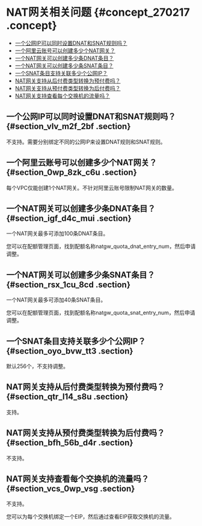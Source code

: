 # NAT网关相关问题 {#concept_270217 .concept}

-   [一个公网IP可以同时设置DNAT和SNAT规则吗？](#section_vlv_m2f_2bf)
-   [一个阿里云账号可以创建多少个NAT网关？](#section_0wp_8zk_c6u)
-   [一个NAT网关可以创建多少条DNAT条目？](#section_igf_d4c_mui)
-   [一个NAT网关可以创建多少条SNAT条目？](#section_rsx_1cu_8cd)
-   [一个SNAT条目支持关联多少个公网IP？](#section_oyo_bvw_tt3)
-   [NAT网关支持从后付费类型转换为预付费吗？](#section_qtr_l14_s8u)
-   [NAT网关支持从预付费类型转换为后付费吗？](#section_bfh_56b_d4r)
-   [NAT网关支持查看每个交换机的流量吗？](#section_vcs_0wp_vsg)

## 一个公网IP可以同时设置DNAT和SNAT规则吗？ {#section_vlv_m2f_2bf .section}

不支持。需要分别绑定不同的公网IP来设置DNAT规则和SNAT规则。

## 一个阿里云账号可以创建多少个NAT网关？ {#section_0wp_8zk_c6u .section}

每个VPC仅能创建1个NAT网关。不针对阿里云账号限制NAT网关的数量。

## 一个NAT网关可以创建多少条DNAT条目？ {#section_igf_d4c_mui .section}

一个NAT网关最多可添加100条DNAT条目。

您可以在配额管理页面，找到配额名称natgw\_quota\_dnat\_entry\_num，然后申请调整。

## 一个NAT网关可以创建多少条SNAT条目？ {#section_rsx_1cu_8cd .section}

一个NAT网关最多可添加40条SNAT条目。

您可以在配额管理页面，找到配额名称natgw\_quota\_snat\_entry\_num，然后申请调整。

## 一个SNAT条目支持关联多少个公网IP？ {#section_oyo_bvw_tt3 .section}

默认256个，不支持调整。

## NAT网关支持从后付费类型转换为预付费吗？ {#section_qtr_l14_s8u .section}

支持。

## NAT网关支持从预付费类型转换为后付费吗？ {#section_bfh_56b_d4r .section}

不支持。

## NAT网关支持查看每个交换机的流量吗？ {#section_vcs_0wp_vsg .section}

不支持。

您可以为每个交换机绑定一个EIP，然后通过查看EIP获取交换机的流量。


